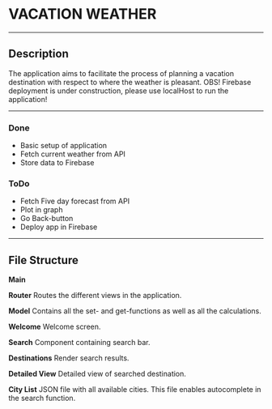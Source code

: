 # VACATION WEATHER

<hr>

## Description

The application aims to facilitate the process of planning a vacation destination with respect to where the weather is pleasant.
OBS! Firebase deployment is under construction, please use localHost to run the application!

<hr>

### Done
* Basic setup of application
* Fetch current weather from API
* Store data to Firebase

### ToDo

* Fetch Five day forecast from API
* Plot in graph
* Go Back-button
* Deploy app in Firebase

<hr>

## File Structure

**Main**

**Router**
Routes the different views in the application.

**Model**
Contains all the set- and get-functions as well as all the calculations.

**Welcome**
Welcome screen.

**Search**
Component containing search bar.

**Destinations**
Render search results.

**Detailed View**
Detailed view of searched destination.

**City List**
JSON file with all available cities. This file enables autocomplete in the search function.
